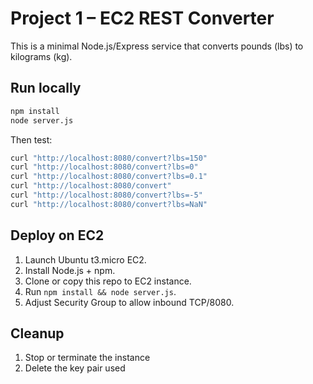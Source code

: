 # Project 1 – EC2 REST Converter

This is a minimal Node.js/Express service that converts pounds (lbs) to kilograms (kg).

## Run locally

```bash
npm install
node server.js
```

Then test:

```bash
curl "http://localhost:8080/convert?lbs=150"
curl "http://localhost:8080/convert?lbs=0"
curl "http://localhost:8080/convert?lbs=0.1"
curl "http://localhost:8080/convert"
curl "http://localhost:8080/convert?lbs=-5"
curl "http://localhost:8080/convert?lbs=NaN"
```

## Deploy on EC2

1. Launch Ubuntu t3.micro EC2.
2. Install Node.js + npm.
3. Clone or copy this repo to EC2 instance.
4. Run `npm install && node server.js`.
5. Adjust Security Group to allow inbound TCP/8080.

## Cleanup

1. Stop or terminate the instance
2. Delete the key pair used
